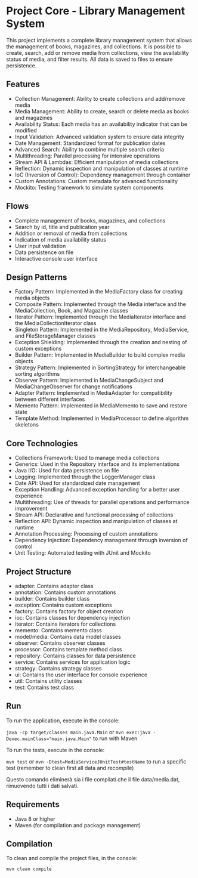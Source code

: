 # Project Core - Library Management System

This project implements a complete library management system that allows the management of books, magazines, and collections. It is possible to create, search, add or remove media from collections, view the availability status of media, and filter results. All data is saved to files to ensure persistence.

## Features

- Collection Management: Ability to create collections and add/remove media
- Media Management: Ability to create, search or delete media as books and magazines
- Availability Status: Each media has an availability indicator that can be modified
- Input Validation: Advanced validation system to ensure data integrity
- Date Management: Standardized format for publication dates
- Advanced Search: Ability to combine multiple search criteria
- Multithreading: Parallel processing for intensive operations
- Stream API & Lambdas: Efficient manipulation of media collections
- Reflection: Dynamic inspection and manipulation of classes at runtime
- IoC (Inversion of Control): Dependency management through container
- Custom Annotations: Custom metadata for advanced functionality
- Mockito: Testing framework to simulate system components

## Flows

- Complete management of books, magazines, and collections
- Search by id, title and publication year
- Addition or removal of media from collections
- Indication of media availability status
- User input validation
- Data persistence on file
- Interactive console user interface

## Design Patterns

- Factory Pattern: Implemented in the MediaFactory class for creating media objects
- Composite Pattern: Implemented through the Media interface and the MediaCollection, Book, and Magazine classes
- Iterator Pattern: Implemented through the MediaIterator interface and the MediaCollectionIterator class
- Singleton Pattern: Implemented in the MediaRepository, MediaService, and FileStorageManager classes
- Exception Shielding: Implemented through the creation and nesting of custom exceptions
- Builder Pattern: Implemented in MediaBuilder to build complex media objects
- Strategy Pattern: Implemented in SortingStrategy for interchangeable sorting algorithms
- Observer Pattern: Implemented in MediaChangeSubject and MediaChangeObserver for change notifications
- Adapter Pattern: Implemented in MediaAdapter for compatibility between different interfaces
- Memento Pattern: Implemented in MediaMemento to save and restore state
- Template Method: Implemented in MediaProcessor to define algorithm skeletons

## Core Technologies

- Collections Framework: Used to manage media collections
- Generics: Used in the Repository interface and its implementations
- Java I/O: Used for data persistence on file
- Logging: Implemented through the LoggerManager class
- Date API: Used for standardized date management
- Exception Handling: Advanced exception handling for a better user experience
- Multithreading: Use of threads for parallel operations and performance improvement
- Stream API: Declarative and functional processing of collections
- Reflection API: Dynamic inspection and manipulation of classes at runtime
- Annotation Processing: Processing of custom annotations
- Dependency Injection: Dependency management through inversion of control
- Unit Testing: Automated testing with JUnit and Mockito

## Project Structure

- adapter: Contains adapter class
- annotation: Contains custom annotations
- builder: Contains builder class
- exception: Contains custom exceptions
- factory: Contains factory for object creation
- ioc: Contains classes for dependency injection
- iterator: Contains iterators for collections
- memento: Contains memento class
- model/media: Contains data model classes
- observer: Contains observer classes
- processor: Contains template method class
- repository: Contains classes for data persistence
- service: Contains services for application logic
- strategy: Contains strategy classes
- ui: Contains the user interface for console experience
- util: Contains utility classes
- test: Contains test class

## Run

To run the application, execute in the console:

`java -cp target/classes main.java.Main` or `mvn exec:java -Dexec.mainClass="main.java.Main"` to run with Maven

To run the tests, execute in the console:

`mvn test` or `mvn -Dtest=MediaServiceJUnitTest#testName` to run a specific test (remember to clean first all data and recompile)

Questo comando eliminerà sia i file compilati che il file data/media.dat, rimuovendo tutti i dati salvati.

## Requirements

- Java 8 or higher
- Maven (for compilation and package management)

## Compilation

To clean and compile the project files, in the console:

`mvn clean compile`
